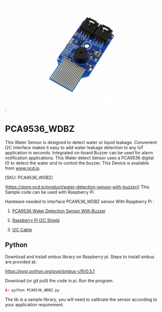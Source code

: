 [![PCA9536_WDBZ](PCA9536_WDBZ_I2C.png)](https://store.ncd.io/product/water-detection-sensor-with-buzzer/).

# PCA9536_WDBZ

This Water Sensor is designed to detect water or liquid leakage.  Convenient I2C interface makes it easy to add water leakage detection to any IoT application in seconds.  Integrated on-board Buzzer can be used for alarm notification applications. This Water detect Sensor uses a PCA9536 digital IO to detect the water and to control the buzzer.
This Device is available from www.ncd.io

[SKU: PCA9536_WDBZ]

(https://store.ncd.io/product/water-detection-sensor-with-buzzer/)
This Sample code can be used with Raspberry Pi.

Hardware needed to interface PCA9536_WDBZ sensor With Raspberry Pi :

1. <a href="https://store.ncd.io/product/water-detection-sensor-with-buzzer/">PCA9536 Water Detection Sensor With Buzzer</a>

2.  <a href="https://store.ncd.io/product/i2c-shield-for-raspberry-pi-3-pi2-with-outward-facing-i2c-port-terminates-over-hdmi-port/">Raspberry Pi I2C Shield</a>

3. <a href="https://store.ncd.io/product/i%C2%B2c-cable/">I2C Cable</a>

## Python

Download and install smbus library on Raspberry pi. Steps to install smbus are provided at:

https://pypi.python.org/pypi/smbus-cffi/0.5.1

Download (or git pull) the code in pi. Run the program.

```cpp
$> python PCA9536_WDBZ.py
```
The lib is a sample library, you will need to calibrate the sensor according to your application requirement.
